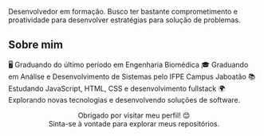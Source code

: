 Desenvolvedor em formação. Busco ter bastante comprometimento e proatividade para desenvolver estratégias para solução de problemas.

## Sobre mim

🖥️ Graduando do último período em Engenharia Biomédica
🎓 Graduando em Análise e Desenvolvimento de Sistemas pelo IFPE Campus Jaboatão
📚 Estudando JavaScript, HTML, CSS e desenvolvimento fullstack
🌍 Explorando novas tecnologias e desenvolvendo soluções de software.

<p align="center">
  Obrigado por visitar meu perfil! 😊<br>
  Sinta-se à vontade para explorar meus repositórios.
</p>
